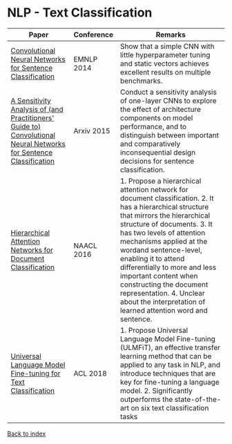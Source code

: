 # NLP - Text Classification
|Paper|Conference|Remarks
|--|--|--|
|[Convolutional Neural Networks for Sentence Classification](https://www.aclweb.org/anthology/D14-1181)|EMNLP 2014|Show that a simple CNN with little hyperparameter tuning and static vectors achieves excellent results on multiple benchmarks.|
|[A Sensitivity Analysis of (and Practitioners' Guide to) Convolutional Neural Networks for Sentence Classification](https://arxiv.org/pdf/1510.03820)|Arxiv 2015|Conduct a sensitivity analysis of one-layer CNNs to explore the effect of architecture components on model performance, and to distinguish between important and comparatively inconsequential design decisions for sentence classification.|
|[Hierarchical Attention Networks for Document Classification](https://www.cs.cmu.edu/~hovy/papers/16HLT-hierarchical-attention-networks.pdf)|NAACL 2016|1. Propose a hierarchical attention network for document classification. 2. It has a hierarchical structure that mirrors the hierarchical structure of documents. 3. It has two levels of attention mechanisms applied at the wordand sentence-level, enabling it to attend differentially to more and less important content when constructing the document representation. 4. Unclear about the interpretation of learned attention word and sentence.|
|[Universal Language Model Fine-tuning for Text Classification](https://arxiv.org/pdf/1801.06146)|ACL 2018| 1. Propose Universal Language Model Fine-tuning (ULMFiT), an effective transfer learning method that can be applied to any task in NLP, and introduce techniques that are key for fine-tuning a language model. 2. Significantly outperforms the state-of-the-art on six text classification tasks|


[Back to index](../README.md)

<!--stackedit_data:
eyJoaXN0b3J5IjpbLTE3OTgxOTg3MDksMjM3Nzg4Mjc5XX0=
-->